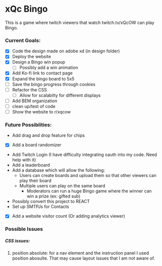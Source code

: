 # xQc Bingo
This is a game where twitch viewers that watch twitch.tv/xQcOW can play Bingo.

### Current Goals:
- [x] Code the design made on adobe xd (in design folder)
- [x] Deploy the website
- [x] Design a Bingo win popup
  - [ ] Possibly add a win animation
- [x] Add Ko-fi link to contact page
- [x] Expand the bingo board to 5x5
- [ ] Save the bingo progress through cookies
- [ ] Refactor the CSS
  - [ ] Allow for scalabilty for different displays
- [ ] Add BEM organization
- [ ] clean up/test of code
- [ ] Show the website to r/xqcow

### Future Possiblities:
- Add drag and drop feature for chips
- [x] Add a board randomizer
- Add Twitch Login (I have difficulty integrating oauth into my code. Need help with it)
- Add a leaderboard
- Add a database which will allow the following:
  - Users can create boards and upload them so that other viewers can play their board
  - Multiple users can play on the same board
    - Moderators can run a huge Bingo game where the winner can win a prize (ex: gifted sub)
- Possibly convert this project to REACT
- Set up SMTPJs for Contacts
- [x] Add a website visitor count (Or adding analytics viewer)
  
### Possible Issues
##### CSS issues:
1. position absolute: for a nav element and the instruction panel I used 
position abosulte. That may cause layout issues that I am not aware of.
